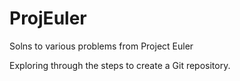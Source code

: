 # ProjEuler
Solns to various problems from Project Euler

Exploring through the steps to create a Git repository.
